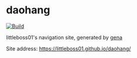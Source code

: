 # daohang

[![Build](https://github.com/littleboss01/daohang/actions/workflows/generate.yml/badge.svg)](https://github.com/littleboss01/daohang/actions/workflows/generate.yml)

littleboss01's navigation site, generated by [gena](https://github.com/x1ah/gena)

Site address: https://littleboss01.github.io/daohang/
